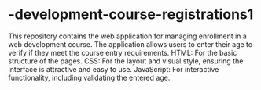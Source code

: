# -development-course-registrations1
This repository contains the web application for managing enrollment in a web development course. The application allows users to enter their age to verify if they meet the course entry requirements.
HTML: For the basic structure of the pages.
CSS: For the layout and visual style, ensuring the interface is attractive and easy to use.
JavaScript: For interactive functionality, including validating the entered age.
